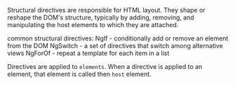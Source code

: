 Structural directives are responsible for HTML layout. 
They shape or reshape the DOM's structure, typically by 
adding, removing, and manipulating the host elements to which they are attached.

common structural directives:
NgIf - conditionally add or remove an element from the DOM
NgSwitch - a set of directives that switch among alternative views
NgForOf - repeat a template for each item in a list

Directives are applied to `elements`.
When a directive is applied to an element, that element is called then `host` element.